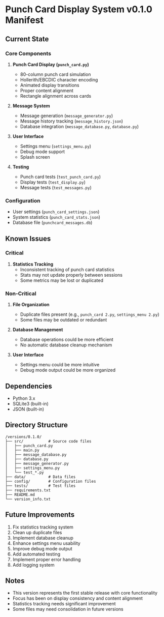# Punch Card Display System v0.1.0 Manifest

## Current State

### Core Components
1. **Punch Card Display (`punch_card.py`)**
   - 80-column punch card simulation
   - Hollerith/EBCDIC character encoding
   - Animated display transitions
   - Proper content alignment
   - Rectangle alignment across cards

2. **Message System**
   - Message generation (`message_generator.py`)
   - Message history tracking (`message_history.json`)
   - Database integration (`message_database.py`, `database.py`)

3. **User Interface**
   - Settings menu (`settings_menu.py`)
   - Debug mode support
   - Splash screen

4. **Testing**
   - Punch card tests (`test_punch_card.py`)
   - Display tests (`test_display.py`)
   - Message tests (`test_messages.py`)

### Configuration
- User settings (`punch_card_settings.json`)
- System statistics (`punch_card_stats.json`)
- Database file (`punchcard_messages.db`)

## Known Issues

### Critical
1. **Statistics Tracking**
   - Inconsistent tracking of punch card statistics
   - Stats may not update properly between sessions
   - Some metrics may be lost or duplicated

### Non-Critical
1. **File Organization**
   - Duplicate files present (e.g., `punch_card 2.py`, `settings_menu 2.py`)
   - Some files may be outdated or redundant

2. **Database Management**
   - Database operations could be more efficient
   - No automatic database cleanup mechanism

3. **User Interface**
   - Settings menu could be more intuitive
   - Debug mode output could be more organized

## Dependencies
- Python 3.x
- SQLite3 (built-in)
- JSON (built-in)

## Directory Structure
```
/versions/0.1.0/
├── src/           # Source code files
│   ├── punch_card.py
│   ├── main.py
│   ├── message_database.py
│   ├── database.py
│   ├── message_generator.py
│   ├── settings_menu.py
│   └── test_*.py
├── data/          # Data files
├── config/        # Configuration files
├── tests/         # Test files
├── requirements.txt
├── README.md
└── version_info.txt
```

## Future Improvements
1. Fix statistics tracking system
2. Clean up duplicate files
3. Implement database cleanup
4. Enhance settings menu usability
5. Improve debug mode output
6. Add automated testing
7. Implement proper error handling
8. Add logging system

## Notes
- This version represents the first stable release with core functionality
- Focus has been on display consistency and content alignment
- Statistics tracking needs significant improvement
- Some files may need consolidation in future versions 